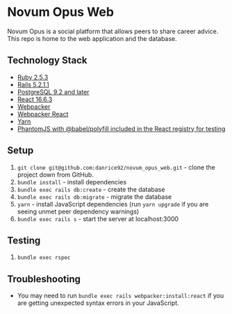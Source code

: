 # Novum Opus Web
Novum Opus is a social platform that allows peers to share career advice. This repo is home to the web application and the database.

## Technology Stack
- [Ruby 2.5.3](https://www.ruby-lang.org/en/news/2018/10/18/ruby-2-5-3-released/)
- [Rails 5.2.1.1](https://weblog.rubyonrails.org/2018/11/27/Rails-4-2-5-0-5-1-5-2-have-been-released/)
- [PostgreSQL 9.2 and later](https://www.postgresql.org/download/)
- [React 16.6.3](https://reactjs.org/versions)
- [Webpacker](https://github.com/rails/webpacker)
- [Webpacker React](https://github.com/renchap/webpacker-react)
- [Yarn](https://yarnpkg.com/en/docs/install)
- [PhantomJS with @babel/polyfill included in the React registry for testing](https://github.com/teampoltergeist/poltergeist)

## Setup
1. `git clone git@github.com:danrice92/novum_opus_web.git` - clone the project down from GitHub.
2. `bundle install` - install dependencies
3. `bundle exec rails db:create` - create the database
4. `bundle exec rails db:migrate` - migrate the database
5. `yarn` - install JavaScript dependencies (run `yarn upgrade` if you are seeing unmet peer dependency warnings)
7. `bundle exec rails s` - start the server at localhost:3000

## Testing
1. `bundle exec rspec`

## Troubleshooting
- You may need to run `bundle exec rails webpacker:install:react` if you are getting unexpected syntax errors in your JavaScript.
